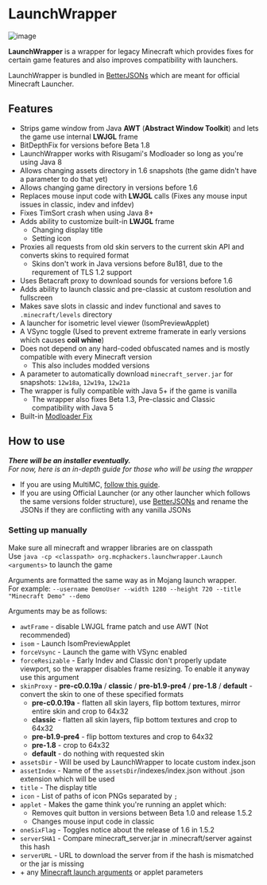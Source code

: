 # LaunchWrapper
![image](https://user-images.githubusercontent.com/68742864/227987160-03948674-48c2-4a69-b5b8-86793462f128.png)

**LaunchWrapper** is a wrapper for legacy Minecraft which provides fixes for certain game features and also improves compatibility with launchers.

LaunchWrapper is bundled in [BetterJSONs](https://github.com/MCPHackers/BetterJSONs) which are meant for official Minecraft Launcher.

## Features
- Strips game window from Java **AWT** (**Abstract Window Toolkit**) and lets the game use internal **LWJGL** frame
- BitDepthFix for versions before Beta 1.8
- LaunchWrapper works with Risugami's Modloader so long as you're using Java 8
- Allows changing assets directory in 1.6 snapshots (the game didn't have a parameter to do that yet)
- Allows changing game directory in versions before 1.6
- Replaces mouse input code with **LWJGL** calls (Fixes any mouse input issues in classic, indev and infdev)
- Fixes TimSort crash when using Java 8+
- Adds ability to customize built-in **LWJGL** frame
	- Changing display title
	- Setting icon
- Proxies all requests from old skin servers to the current skin API and converts skins to required format
	- Skins don't work in Java versions before 8u181, due to the requrement of TLS 1.2 support
- Uses Betacraft proxy to download sounds for versions before 1.6
- Adds ability to launch classic and pre-classic at custom resolution and fullscreen
- Makes save slots in classic and indev functional and saves to `.minecraft/levels` directory
- A launcher for isometric level viewer (IsomPreviewApplet)
- A VSync toggle (Used to prevent extreme framerate in early versions which causes **coil whine**)
- Does not depend on any hard-coded obfuscated names and is mostly compatible with every Minecraft version
	- This also includes modded versions
- A parameter to automatically download `minecraft_server.jar` for snapshots: `12w18a`, `12w19a`, `12w21a`
- The wrapper is fully compatible with Java 5+ if the game is vanilla
	- The wrapper also fixes Beta 1.3, Pre-classic and Classic compatibility with Java 5
- Built-in [Modloader Fix](https://github.com/coffeenotfound/ModloaderFix-b1.7.3)

## How to use
***There will be an installer eventually.***<br>
*For now, here is an in-depth guide for those who will be using the wrapper*

- If you are using MultiMC, [follow this guide](MultiMC.md).<br>
- If you are using Official Launcher (or any other launcher which follows the same versions folder structure), use [BetterJSONs](https://github.com/MCPHackers/BetterJSONs) and rename the JSONs if they are conflicting with any vanilla JSONs

### Setting up manually

Make sure all minecraft and wrapper libraries are on classpath<br>
Use `java -cp <classpath> org.mcphackers.launchwrapper.Launch <arguments>` to launch the game

Arguments are formatted the same way as in Mojang launch wrapper. <br>
For example: `--username DemoUser --width 1280 --height 720 --title "Minecraft Demo" --demo`

Arguments may be as follows:
- `awtFrame` - disable LWJGL frame patch and use AWT (Not recommended)
- `isom` - Launch IsomPreviewApplet
- `forceVsync` - Launch the game with VSync enabled
- `forceResizable` - Early Indev and Classic don't properly update viewport, so the wrapper disables frame resizing. To enable it anyway use this argument
- `skinProxy` - **pre-c0.0.19a** / **classic** / **pre-b1.9-pre4** / **pre-1.8** / **default** - convert the skin to one of these specified formats
	- **pre-c0.0.19a** - flatten all skin layers, flip bottom textures, mirror entire skin and crop to 64x32
	- **classic** - flatten all skin layers, flip bottom textures and crop to 64x32
	- **pre-b1.9-pre4** - flip bottom textures and crop to 64x32
	- **pre-1.8** - crop to 64x32
	- **default** - do nothing with requested skin
- `assetsDir` - Will be used by LaunchWrapper to locate custom index.json
- `assetIndex` - Name of the `assetsDir`/indexes/index.json without .json extension which will be used
- `title` - The display title
- `icon` - List of paths of icon PNGs separated by `;`
- `applet` - Makes the game think you're running an applet which:
	- Removes quit button in versions between Beta 1.0 and release 1.5.2
	- Changes mouse input code in classic
- `oneSixFlag` - Toggles notice about the release of 1.6 in 1.5.2
- `serverSHA1` - Compare minecraft_server.jar in .minecraft/server against this hash
- `serverURL` - URL to download the server from if the hash is mismatched or the jar is missing
- \+ any [Minecraft launch arguments](https://wiki.vg/Launching_the_game#Game_Arguments) or applet parameters
